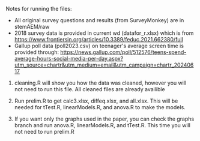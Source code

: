 Notes for running the files:
- All original survey questions and results (from SurveyMonkey) are in stemAEM/raw
- 2018 survey data is provided in current wd (datafor_r.xlsx) which is from https://www.frontiersin.org/articles/10.3389/feduc.2021.662380/full
- Gallup poll data (poll2023.csv) on teenager's average screen time is provided through: https://news.gallup.com/poll/512576/teens-spend-average-hours-social-media-per-day.aspx?utm_source=chartr&utm_medium=email&utm_campaign=chartr_20240617

1. cleaning.R will show you how the data was cleaned, however you will not need to run this file. All cleaned files are already availible
   
2. Run prelim.R to get calc3.xlsx, diffeq.xlsx, and all.xlsx. This will be needed for tTest.R, linearModels.R, and anova.R to make the models.

3. If you want only the graphs used in the paper, you can check the graphs branch and run anova.R, linearModels.R, and tTest.R. This time you will not need to run prelim.R
